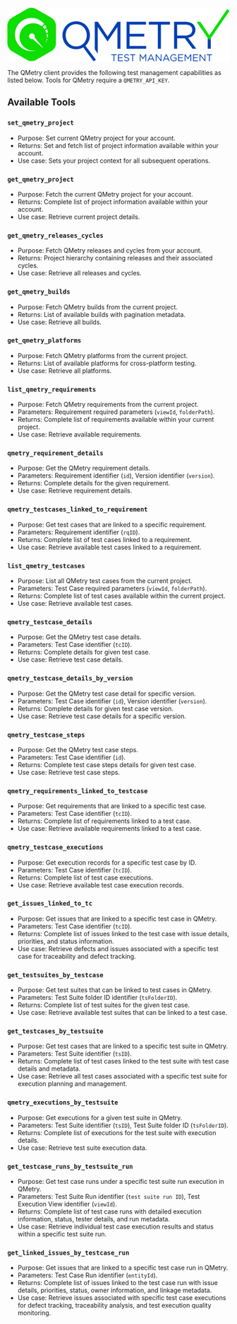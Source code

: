 ![qmetry.png](./images/embedded/qmetry.png)

The QMetry client provides the following test management capabilities as listed below. Tools for QMetry require a `QMETRY_API_KEY`.

## Available Tools

### `set_qmetry_project`

-   Purpose: Set current QMetry project for your account.
-   Returns: Set and fetch list of project information available within your account.
-   Use case: Sets your project context for all subsequent operations.

### `get_qmetry_project`

-   Purpose: Fetch the current QMetry project for your account.
-   Returns: Complete list of project information available within your account.
-   Use case: Retrieve current project details.

### `get_qmetry_releases_cycles`

-   Purpose: Fetch QMetry releases and cycles from your account.
-   Returns: Project hierarchy containing releases and their associated cycles.
-   Use case: Retrieve all releases and cycles.

### `get_qmetry_builds`

-   Purpose: Fetch QMetry builds from the current project.
-   Returns: List of available builds with pagination metadata.
-   Use case: Retrieve all builds.

### `get_qmetry_platforms`

-   Purpose: Fetch QMetry platforms from the current project.
-   Returns: List of available platforms for cross-platform testing.
-   Use case: Retrieve all platforms.

### `list_qmetry_requirements`

-   Purpose: Fetch QMetry requirements from the current project.
-   Parameters: Requirement required parameters (`viewId`, `folderPath`).
-   Returns: Complete list of requirements available within your current project.
-   Use case: Retrieve available requirements.

### `qmetry_requirement_details`

-   Purpose: Get the QMetry requirement details.
-   Parameters: Requirement identifier (`id`), Version identifier (`version`).
-   Returns: Complete details for the given requirement.
-   Use case: Retrieve requirement details.

### `qmetry_testcases_linked_to_requirement`

-   Purpose: Get test cases that are linked to a specific requirement.
-   Parameters: Requirement identifier (`rqID`).
-   Returns: Complete list of test cases linked to a requirement.
-   Use case: Retrieve available test cases linked to a requirement.

### `list_qmetry_testcases`

-   Purpose: List all QMetry test cases from the current project.
-   Parameters: Test Case required parameters (`viewId`, `folderPath`).
-   Returns: Complete list of test cases available within the current project.
-   Use case: Retrieve available test cases.

### `qmetry_testcase_details`

-   Purpose: Get the QMetry test case details.
-   Parameters: Test Case identifier (`tcID`).
-   Returns: Complete details for given test case.
-   Use case: Retrieve test case details.

### `qmetry_testcase_details_by_version`

-   Purpose: Get the QMetry test case detail for specific version.
-   Parameters: Test Case identifier (`id`), Version identifier (`version`).
-   Returns: Complete details for given test case version.
-   Use case: Retrieve test case details for a specific version.

### `qmetry_testcase_steps`

-   Purpose: Get the QMetry test case steps.
-   Parameters: Test Case identifier (`id`).
-   Returns: Complete test case steps details for given test case.
-   Use case: Retrieve test case steps.

### `qmetry_requirements_linked_to_testcase`

-   Purpose: Get requirements that are linked to a specific test case.
-   Parameters: Test Case identifier (`tcID`).
-   Returns: Complete list of requirements linked to a test case.
-   Use case: Retrieve available requirements linked to a test case.

### `qmetry_testcase_executions`

-   Purpose: Get execution records for a specific test case by ID.
-   Parameters: Test Case identifier (`tcID`).
-   Returns: Complete list of test case executions.
-   Use case: Retrieve available test case execution records.

### `get_issues_linked_to_tc`

-   Purpose: Get issues that are linked to a specific test case in QMetry.
-   Parameters: Test Case identifier (`tcID`).
-   Returns: Complete list of issues linked to the test case with issue details, priorities, and status information.
-   Use case: Retrieve defects and issues associated with a specific test case for traceability and defect tracking.

### `get_testsuites_by_testcase`

-   Purpose: Get test suites that can be linked to test cases in QMetry.
-   Parameters: Test Suite folder ID identifier (`tsFolderID`).
-   Returns: Complete list of test suites for the given test case.
-   Use case: Retrieve available test suites that can be linked to a test case.

### `get_testcases_by_testsuite`

-   Purpose: Get test cases that are linked to a specific test suite in QMetry.
-   Parameters: Test Suite identifier (`tsID`).
-   Returns: Complete list of test cases linked to the test suite with test case details and metadata.
-   Use case: Retrieve all test cases associated with a specific test suite for execution planning and management.

### `qmetry_executions_by_testsuite`

-   Purpose: Get executions for a given test suite in QMetry.
-   Parameters: Test Suite identifier (`tsID`), Test Suite folder ID (`tsFolderID`).
-   Returns: Complete list of executions for the test suite with execution details.
-   Use case: Retrieve test suite execution data.

### `get_testcase_runs_by_testsuite_run`

-   Purpose: Get test case runs under a specific test suite run execution in QMetry.
-   Parameters: Test Suite Run identifier (`test suite run ID`), Test Execution View identifier (`viewId`).
-   Returns: Complete list of test case runs with detailed execution information, status, tester details, and run metadata.
-   Use case: Retrieve individual test case execution results and status within a specific test suite run.

### `get_linked_issues_by_testcase_run`

-   Purpose: Get issues that are linked to a specific test case run in QMetry.
-   Parameters: Test Case Run identifier (`entityId`).
-   Returns: Complete list of issues linked to the test case run with issue details, priorities, status, owner information, and linkage metadata.
-   Use case: Retrieve issues associated with specific test case executions for defect tracking, traceability analysis, and test execution quality monitoring.
